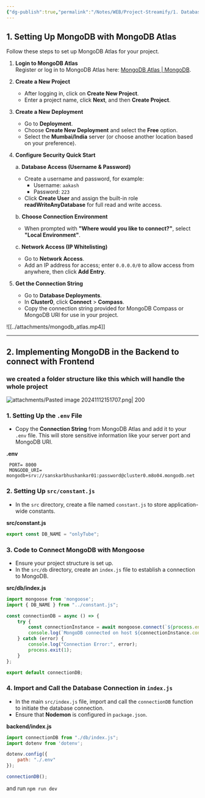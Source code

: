 ```yaml
---
{"dg-publish":true,"permalink":"/Notes/WEB/Project-Streamify/1. Database Setup mongo atlas/","created":"2024-11-07T22:48:15.446+05:30"}
---
```




## 1. Setting Up MongoDB with MongoDB Atlas

Follow these steps to set up MongoDB Atlas for your project.

1. **Login to MongoDB Atlas**  
   Register or log in to MongoDB Atlas here: [MongoDB Atlas | MongoDB](https://www.mongodb.com/cloud/atlas/register).

2. **Create a New Project**  
   - After logging in, click on **Create New Project**.
   - Enter a project name, click **Next**, and then **Create Project**.

3. **Create a New Deployment**  
   - Go to **Deployment**.
   - Choose **Create New Deployment** and select the **Free** option.
   - Select the **Mumbai/India** server (or choose another location based on your preference).

4. **Configure Security Quick Start**

   a. **Database Access (Username & Password)**  
      - Create a username and password, for example:
        - Username: `aakash`
        - Password: `223`
      - Click **Create User** and assign the built-in role **readWriteAnyDatabase** for full read and write access.

   b. **Choose Connection Environment**  
      - When prompted with **"Where would you like to connect?"**, select **"Local Environment"**.

   c. **Network Access (IP Whitelisting)**  
      - Go to **Network Access**.
      - Add an IP address for access; enter `0.0.0.0/0` to allow access from anywhere, then click **Add Entry**.

5. **Get the Connection String**  
   - Go to **Database Deployments**.
   - In **Cluster0**, click **Connect** > **Compass**.
   - Copy the connection string provided for MongoDB Compass or MongoDB URI for use in your project.

![[../attachments/mongodb_atlas.mp4]]

---
## 2. Implementing MongoDB in the Backend to connect with Frontend

### we created a folder structure like this which will handle the whole project
![attachments/Pasted image 20241112151707.png| 200](/img/user/Notes/WEB/Project-Streamify/attachments/Pasted%20image%2020241112151707.png)
### 1. Setting Up the `.env` File
   - Copy the **Connection String** from MongoDB Atlas and add it to your `.env` file. This will store sensitive information like your server port and MongoDB URI.

   **.env**
   ```env
	PORT= 8000
	MONGODB_URI= mongodb+srv://sanskarbhushankar01:password@cluster0.m8o04.mongodb.net
   ```

### 2. Setting Up `src/constant.js`
   - In the `src` directory, create a file named `constant.js` to store application-wide constants.

   **src/constant.js**
   ```js
   export const DB_NAME = "onlyTube";
   ```

### 3. Code to Connect MongoDB with Mongoose
   - Ensure your project structure is set up.
   - In the `src/db` directory, create an `index.js` file to establish a connection to MongoDB.

   **src/db/index.js**
   ```js
   import mongoose from 'mongoose';
   import { DB_NAME } from "../constant.js";

   const connectionDB = async () => {
       try {
           const connectionInstance = await mongoose.connect(`${process.env.MONGO_URI}/${DB_NAME}`);
           console.log(`MongoDB connected on host ${connectionInstance.connection.host}`);
       } catch (error) {
           console.log("Connection Error:", error);
           process.exit(1);
       }
   };

   export default connectionDB;
   ```

### 4. Import and Call the Database Connection in `index.js`
   - In the main `src/index.js` file, import and call the `connectionDB` function to initiate the database connection.
   - Ensure that **Nodemon** is configured in `package.json`.

   **backend/index.js**
   ```js
   import connectionDB from "./db/index.js";
   import dotenv from 'dotenv';

   dotenv.config({
       path: "./.env"
   });

   connectionDB();
   ```

and run `npm run dev`

